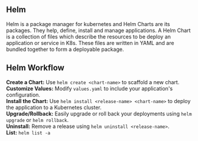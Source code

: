 ## Helm

Helm is a package manager for kubernetes and Helm Charts are its packages. They help, define, install and manage applications. A Helm Chart is a collection of files which describe the resources to be deploy an application or service in K8s. These files are written in YAML and are bundled together to form a deployable package.

## Helm Workflow

**Create a Chart:** Use `helm create <chart-name>` to scaffold a new chart.<br>
**Customize Values:** Modify `values.yaml` to include your application's configuration.<br>
**Install the Chart:** Use `helm install <release-name> <chart-name>` to deploy the application to a Kubernetes cluster.<br>
**Upgrade/Rollback:** Easily upgrade or roll back your deployments using `helm upgrade` or `helm rollback`.<br>
**Uninstall:** Remove a release using `helm uninstall <release-name>`.<br>
**List:** `helm list -a`
